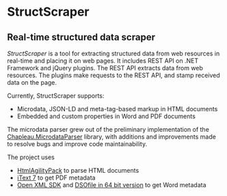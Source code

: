 # StructScraper
## Real-time structured data scraper
*StructScraper* is a tool for extracting structured data from web resources in real-time and placing it on web pages.  It includes REST API on .NET Framework and jQuery plugins. The REST API extracts data from web resources. The plugins make requests to the REST API, and stamp received data   on the page. 

Currently, StructScraper supports:
* Microdata,  JSON-LD and meta-tag-based markup  in HTML documents
* Embedded and custom properties in Word and PDF documents

The microdata parser grew out of the preliminary implementation of the [Chapleau.MicrodataParser]( https://archive.codeplex.com/?p=microdata) library, with additions and improvements made to resolve bugs and improve code maintainability.

The project uses 
*	[HtmlAgilityPack]( https://www.nuget.org/packages/HtmlAgilityPack/) to parse HTML documents 
*	[iText 7]( https://www.nuget.org/packages/itext7/) to get PDF metadata
*	[Open XML SDK](https://www.microsoft.com/en-us/download/details.aspx?id=30425/)  and 
[DSOfile in 64 bit version]( https://www.codeproject.com/tips/1118708/bit-application-can-not-use-dsofile) to get Word metadata 

